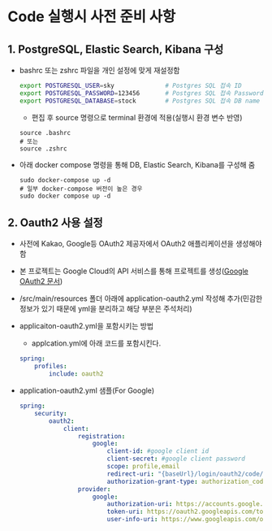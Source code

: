 # Code 실행시 사전 준비 사항

## 1. PostgreSQL, Elastic Search, Kibana 구성

-   bashrc 또는 zshrc 파일을 개인 설정에 맞게 재설정함

    ```sh
    export POSTGRESQL_USER=sky              # Postgres SQL 접속 ID
    export POSTGRESQL_PASSWORD=123456       # Postgres SQL 접속 Password
    export POSTGRESQL_DATABASE=stock        # Postgres SQL 접속 DB name
    ```

    -   편집 후 source 명령으로 terminal 환경에 적용(실행시 환경 변수 반영)

    ```
    source .bashrc
    # 또는
    source .zshrc
    ```

-   아래 docker compose 명령을 통해 DB, Elastic Search, Kibana를 구성해 줌
    ```shell
    sudo docker-compose up -d
    # 일부 docker-compose 버전이 높은 경우
    sudo docker compose up -d
    ```

## 2. Oauth2 사용 설정

-   사전에 Kakao, Google등 OAuth2 제공자에서 OAuth2 애플리케이션을 생성해야 함
-   본 프로젝트는 Google Cloud의 API 서비스를 통해 프로젝트를 생성([Google OAuth2 문서](https://developers.google.com/identity/protocols/oauth2?hl=ko))
-   /src/main/resources 폴더 아래에 application-oauth2.yml 작성해 추가(민감한 정보가 있기 때문에 yml을 분리하고 해당 부분은 주석처리)
-   applicaiton-oauth2.yml을 포함시키는 방법

    -   applcation.yml에 아래 코드를 포함시킨다.

    ```yml
    spring:
        profiles:
            include: oauth2
    ```

-   application-oauth2.yml 샘플(For Google)
    ```yml
    spring:
        security:
            oauth2:
                client:
                    registration:
                        google:
                            client-id: #google client id
                            client-secret: #google client password
                            scope: profile,email
                            redirect-uri: "{baseUrl}/login/oauth2/code/{registrationId}"
                            authorization-grant-type: authorization_code
                    provider:
                        google:
                            authorization-uri: https://accounts.google.com/o/oauth2/auth
                            token-uri: https://oauth2.googleapis.com/token
                            user-info-uri: https://www.googleapis.com/oauth2/v3/userinfo
    ```
